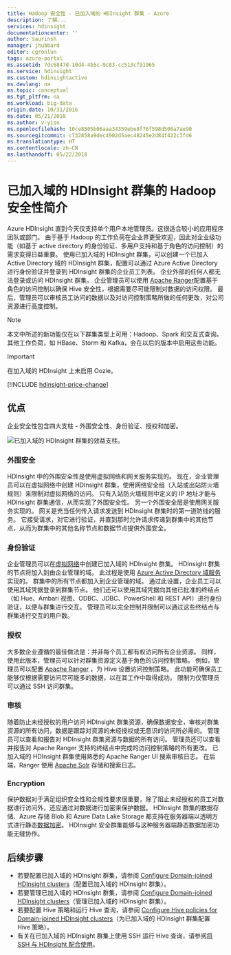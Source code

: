 ```yaml
---
title: Hadoop 安全性 - 已加入域的 HDInsight 群集 - Azure
description: 了解...
services: hdinsight
documentationcenter: ''
author: saurinsh
manager: jhubbard
editor: cgronlun
tags: azure-portal
ms.assetid: 7dc6847d-10d4-4b5c-9c83-cc513cf91965
ms.service: hdinsight
ms.custom: hdinsightactive
ms.devlang: na
ms.topic: conceptual
ms.tgt_pltfrm: na
ms.workload: big-data
origin.date: 10/31/2016
ms.date: 05/21/2018
ms.author: v-yiso
ms.openlocfilehash: 10ce8505b06aaa34359ebe8f76f598d500a7ae90
ms.sourcegitcommit: c732858a9dec4902d5aec48245e2d84f422c3fd6
ms.translationtype: HT
ms.contentlocale: zh-CN
ms.lasthandoff: 05/22/2018
---
```

# <a name="an-introduction-to-hadoop-security-with-domain-joined-hdinsight-clusters"></a>已加入域的 HDInsight 群集的 Hadoop 安全性简介

Azure HDInsight 直到今天仅支持单个用户本地管理员。这很适合较小的应用程序团队或部门。 由于基于 Hadoop 的工作负荷在企业界更受欢迎，因此对企业级功能（如基于 active directory 的身份验证、多用户支持和基于角色的访问控制）的需求变得日益重要。 使用已加入域的 HDInsight 群集，可以创建一个已加入 Active Directory 域的 HDInsight 群集，配置可以通过 Azure Active Directory 进行身份验证并登录到 HDInsight 群集的企业员工列表。 企业外部的任何人都无法登录或访问 HDInsight 群集。 企业管理员可以使用 [Apache Ranger](http://hortonworks.com/apache/ranger/)配置基于角色的访问控制以确保 Hive 安全性，根据需要尽可能限制对数据的访问权限。 最后，管理员可以审核员工访问的数据以及对访问控制策略所做的任何更改，对公司资源进行高度控制。

> [!NOTE]
> 本文中所述的新功能仅在以下群集类型上可用：Hadoop、Spark 和交互式查询。 其他工作负荷，如 HBase、Storm 和 Kafka，会在以后的版本中启用这些功能。

> [!IMPORTANT]
> 在加入域的 HDInsight 上未启用 Oozie。

[!INCLUDE [hdinsight-price-change](../../../includes/hdinsight-enhancements.md)]

## <a name="benefits"></a>优点
企业安全性包含四大支柱 - 外围安全性、身份验证、授权和加密。

![已加入域的 HDInsight 群集的效益支柱](./media/apache-domain-joined-introduction/hdinsight-domain-joined-four-pillars.png)。

### <a name="perimeter-security"></a>外围安全
HDInsight 中的外围安全性是使用虚拟网络和网关服务实现的。 现在，企业管理员可以在虚拟网络中创建 HDInsight 群集，使用网络安全组（入站或出站防火墙规则）来限制对虚拟网络的访问。 只有入站防火墙规则中定义的 IP 地址才能与 HDInsight 群集通信，从而实现了外围安全性。 另一个外围安全层是使用网关服务实现的。 网关是充当任何传入请求发送到 HDInsight 群集时的第一道防线的服务。 它接受请求，对它进行验证，并直到那时允许请求传递到群集中的其他节点，从而为群集中的其他名称节点和数据节点提供外围安全。

### <a name="authentication"></a>身份验证
企业管理员可以在[虚拟网络](/virtual-network/)中创建已加入域的 HDInsight 群集。 HDInsight 群集的节点将加入到由企业管理的域。 此过程是使用 [Azure Active Directory 域服务](../../active-directory-domain-services/active-directory-ds-overview.md)实现的。 群集中的所有节点都加入到企业管理的域。 通过此设置，企业员工可以使用其域凭据登录到群集节点。 他们还可以使用其域凭据向其他已批准的终结点（如 Hue、Ambari 视图、ODBC、JDBC、PowerShell 和 REST API）进行身份验证，以便与群集进行交互。 管理员可以完全控制并限制可以通过这些终结点与群集进行交互的用户数。

### <a name="authorization"></a>授权
大多数企业遵循的最佳做法是：并非每个员工都有权访问所有企业资源。 同样，使用此版本，管理员可以针对群集资源定义基于角色的访问控制策略。 例如，管理员可以配置 [Apache Ranger](http://hortonworks.com/apache/ranger/) ，为 Hive 设置访问控制策略。 此功能可确保员工能够仅根据需要访问尽可能多的数据，以在其工作中取得成功。 限制为仅管理员可以通过 SSH 访问群集。

### <a name="auditing"></a>审核
随着防止未经授权的用户访问 HDInsight 群集资源，确保数据安全，审核对群集资源的所有访问，数据是跟踪对资源的未经授权或无意识的访问所必需的。 管理员可以查看和报告对 HDInsight 群集资源与数据的所有访问。 管理员还可以查看并报告对 Apache Ranger 支持的终结点中完成的访问控制策略的所有更改。 已加入域的 HDInsight 群集使用熟悉的 Apache Ranger UI 搜索审核日志。 在后端，Ranger 使用 [Apache Solr](http://hortonworks.com/apache/solr/) 存储和搜索日志。

### <a name="encryption"></a>Encryption
保护数据对于满足组织安全性和合规性要求很重要，除了阻止未经授权的员工对数据进行访问外，还应通过对数据进行加密来保护数据。 HDInsight 群集的数据存储、Azure 存储 Blob 和 Azure Data Lake Storage 都支持在服务器端以透明方式进行静态[数据加密](../../storage/common/storage-service-encryption.md)。 HDInsight 安全群集能够与这种服务器端静态数据加密功能无缝协作。

## <a name="next-steps"></a>后续步骤
* 若要配置已加入域的 HDInsight 群集，请参阅 [Configure Domain-joined HDInsight clusters](apache-domain-joined-configure.md)（配置已加入域的 HDInsight 群集）。
* 若要管理已加入域的 HDInsight 群集，请参阅 [Configure Domain-joined HDInsight clusters](apache-domain-joined-manage.md)（管理已加入域的 HDInsight 群集）。
* 若要配置 Hive 策略和运行 Hive 查询，请参阅 [Configure Hive policies for Domain-joined HDInsight clusters](apache-domain-joined-run-hive.md)（为已加入域的 HDInsight 群集配置 Hive 策略）。
* 有关在已加入域的 HDInsight 群集上使用 SSH 运行 Hive 查询，请参阅[将 SSH 与 HDInsight 配合使用](../hdinsight-hadoop-linux-use-ssh-unix.md#domainjoined)。
